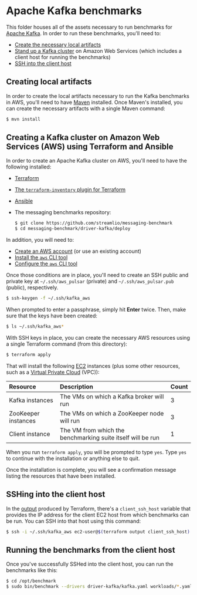 # Apache Kafka benchmarks

This folder houses all of the assets necessary to run benchmarks for [Apache Kafka](https://kafka.apache.org). In order to run these benchmarks, you'll need to:

* [Create the necessary local artifacts](#creating-local-artifacts)
* [Stand up a Kafka cluster](#creating-a-kafka-cluster-on-amazon-web-services-aws-using-terraform-and-ansible) on Amazon Web Services (which includes a client host for running the benchmarks)
* [SSH into the client host](#sshing-into-the-client-host)

## Creating local artifacts

In order to create the local artifacts necessary to run the Kafka benchmarks in AWS, you'll need to have [Maven](https://maven.apache.org/install.html) installed. Once Maven's installed, you can create the necessary artifacts with a single Maven command:

```bash
$ mvn install
```

## Creating a Kafka cluster on Amazon Web Services (AWS) using Terraform and Ansible

In order to create an Apache Kafka cluster on AWS, you'll need to have the following installed:

* [Terraform](https://terraform.io)
* [The `terraform-inventory` plugin for Terraform](https://github.com/adammck/terraform-inventory)
* [Ansible](http://docs.ansible.com/ansible/latest/intro_installation.html)
* The messaging benchmarks repository:

  ```bash
  $ git clone https://github.com/streamlio/messaging-benchmark
  $ cd messaging-benchmark/driver-kafka/deploy
  ```

In addition, you will need to:

* [Create an AWS account](https://aws.amazon.com/account/) (or use an existing account)
* [Install the `aws` CLI tool](https://aws.amazon.com/cli/)
* [Configure the `aws` CLI tool](http://docs.aws.amazon.com/cli/latest/userguide/cli-chap-getting-started.html)

Once those conditions are in place, you'll need to create an SSH public and private key at `~/.ssh/aws_pulsar` (private) and `~/.ssh/aws_pulsar.pub` (public), respectively.

```bash
$ ssh-keygen -f ~/.ssh/kafka_aws
```

When prompted to enter a passphrase, simply hit **Enter** twice. Then, make sure that the keys have been created:

```bash
$ ls ~/.ssh/kafka_aws*
```

With SSH keys in place, you can create the necessary AWS resources using a single Terraform command (from this directory):

```bash
$ terraform apply
```

That will install the following [EC2](https://aws.amazon.com/ec2) instances (plus some other resources, such as a [Virtual Private Cloud](https://aws.amazon.com/vpc/) (VPC)):

Resource | Description | Count
:--------|:------------|:-----
Kafka instances | The VMs on which a Kafka broker will run | 3
ZooKeeper instances | The VMs on which a ZooKeeper node will run | 3
Client instance | The VM from which the benchmarking suite itself will be run | 1

When you run `terraform apply`, you will be prompted to type `yes`. Type `yes` to continue with the installation or anything else to quit.

Once the installation is complete, you will see a confirmation message listing the resources that have been installed.

## SSHing into the client host

In the [output](https://www.terraform.io/intro/getting-started/outputs.html) produced by Terraform, there's a `client_ssh_host` variable that provides the IP address for the client EC2 host from which benchmarks can be run. You can SSH into that host using this command:

```bash
$ ssh -i ~/.ssh/kafka_aws ec2-user@$(terraform output client_ssh_host)
```

## Running the benchmarks from the client host

Once you've successfully SSHed into the client host, you can run the benchmarks like this:

```bash
$ cd /opt/benchmark
$ sudo bin/benchmark --drivers driver-kafka/kafka.yaml workloads/*.yaml
```

